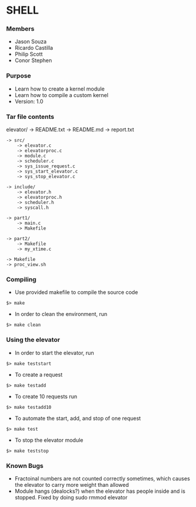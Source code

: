 # SHELL #

### Members ###
* Jason Souza
* Ricardo Castilla
* Philip Scott
* Conor Stephen

### Purpose ###
* Learn how to create a kernel module
* Learn how to compile a custom kernel
* Version: 1.0

### Tar file contents ###
elevator/
    -> README.txt
    -> README.md
    -> report.txt

    -> src/
        -> elevator.c
        -> elevatorproc.c
        -> module.c
        -> scheduler.c
        -> sys_issue_request.c
        -> sys_start_elevator.c
        -> sys_stop_elevator.c

    -> include/
        -> elevator.h
        -> elevatorproc.h
        -> scheduler.h
        -> syscall.h

    -> part1/
        -> main.c
        -> Makefile

    -> part2/
        -> Makefile
        -> my_xtime.c

    -> Makefile
    -> proc_view.sh

### Compiling ###
* Use provided makefile to compile the source code
```
$> make
```

* In order to clean the environment, run
```
$> make clean
```

### Using the elevator ###
* In order to start the elevator, run
```
$> make teststart
```
* To create a request
```
$> make testadd
```
* To create 10 requests run
```
$> make testadd10
```
* To automate the start, add, and stop of one request
```
$> make test
```
* To stop the elevator module
```
$> make teststop
```

### Known Bugs ###

* Fractoinal numbers are not counted correctly sometimes, which causes
    the elevator to carry more weight than allowed
* Module hangs (dealocks?) when the elevator has people inside and is stopped.
    Fixed by doing sudo rmmod elevator

